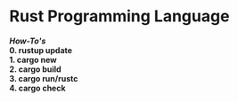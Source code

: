 # Rust Programming Language

***How-To's*** <br />
**0. rustup update** <br />
**1. cargo new <new-project-name>** <br />
**2. cargo build** <br />
**3. cargo run/rustc <file>** <br />
**4. cargo check** <br />

